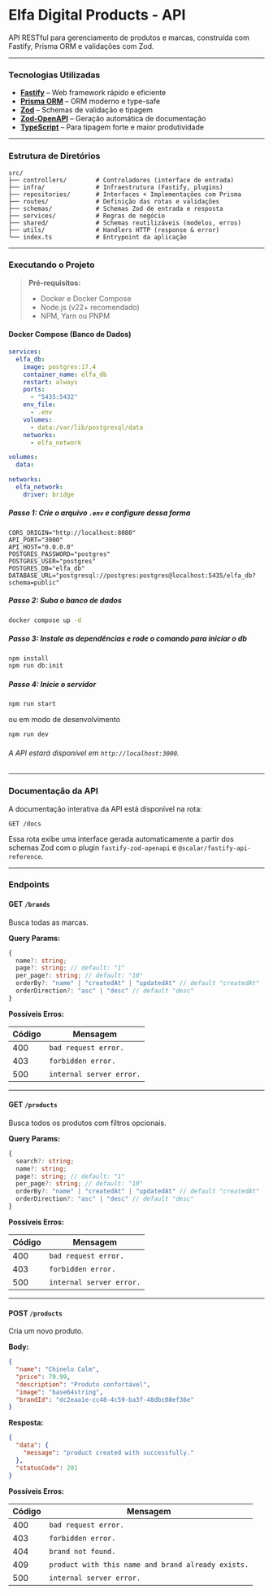 # Elfa Digital Products - API

API RESTful para gerenciamento de produtos e marcas, construída com Fastify, Prisma ORM e validações com Zod.

---

### Tecnologias Utilizadas

- **[Fastify](https://fastify.dev/)** – Web framework rápido e eficiente
- **[Prisma ORM](https://www.prisma.io/)** – ORM moderno e type-safe
- **[Zod](https://zod.dev/)** – Schemas de validação e tipagem
- **[Zod-OpenAPI](https://github.com/asteasolutions/zod-to-openapi)** – Geração automática de documentação
- **[TypeScript](https://www.typescriptlang.org/)** – Para tipagem forte e maior produtividade

---

### Estrutura de Diretórios

```
src/
├── controllers/        # Controladores (interface de entrada)
├── infra/              # Infraestrutura (Fastify, plugins)
├── repositories/       # Interfaces + Implementações com Prisma
├── routes/             # Definição das rotas e validações
├── schemas/            # Schemas Zod de entrada e resposta
├── services/           # Regras de negócio
├── shared/             # Schemas reutilizáveis (modelos, erros)
├── utils/              # Handlers HTTP (response & error)
└── index.ts            # Entrypoint da aplicação
```

---

### Executando o Projeto

> **Pré-requisitos:**
>
> - Docker e Docker Compose
> - Node.js (v22+ recomendado)
> - NPM, Yarn ou PNPM

#### Docker Compose (Banco de Dados)

```yaml
services:
  elfa_db:
    image: postgres:17.4
    container_name: elfa_db
    restart: always
    ports:
      - "5435:5432"
    env_file:
      - .env
    volumes:
      - data:/var/lib/postgresql/data
    networks:
      - elfa_network

volumes:
  data:

networks:
  elfa_network:
    driver: bridge
```

##### Passo 1: Crie o arquivo `.env` e configure dessa forma

```env
CORS_ORIGIN="http://localhost:8080"
API_PORT="3000"
API_HOST="0.0.0.0"
POSTGRES_PASSWORD="postgres"
POSTGRES_USER="postgres"
POSTGRES_DB="elfa_db"
DATABASE_URL="postgresql://postgres:postgres@localhost:5435/elfa_db?schema=public"
```

##### Passo 2: Suba o banco de dados

```bash
docker compose up -d
```

##### Passo 3: Instale as dependências e rode o comando para iniciar o db

```bash
npm install
npm run db:init
```

##### Passo 4: Inicie o servidor

```bash
npm run start
```

ou em modo de desenvolvimento

```bash
npm run dev
```

###### A API estará disponível em `http://localhost:3000`.

---

### Documentação da API

A documentação interativa da API está disponível na rota:

```
GET /docs
```

Essa rota exibe uma interface gerada automaticamente a partir dos schemas Zod com o plugin `fastify-zod-openapi` e `@scalar/fastify-api-reference`.

---

### Endpoints

#### GET `/brands`

Busca todas as marcas.

**Query Params:**

```ts
{
  name?: string;
  page?: string; // default: "1"
  per_page?: string; // default: "10"
  orderBy?: "name" | "createdAt" | "updatedAt" // default "createdAt"
  orderDirection?: "asc" | "desc" // default "desc"
}
```

**Possíveis Erros:**

| Código | Mensagem                 |
| ------ | ------------------------ |
| 400    | `bad request error.`     |
| 403    | `forbidden error.`       |
| 500    | `internal server error.` |

---

#### GET `/products`

Busca todos os produtos com filtros opcionais.

**Query Params:**

```ts
{
  search?: string;
  name?: string;
  page?: string; // default: "1"
  per_page?: string; // default: "10"
  orderBy?: "name" | "createdAt" | "updatedAt" // default "createdAt"
  orderDirection?: "asc" | "desc" // default "desc"
}
```

**Possíveis Erros:**

| Código | Mensagem                 |
| ------ | ------------------------ |
| 400    | `bad request error.`     |
| 403    | `forbidden error.`       |
| 500    | `internal server error.` |

---

#### POST `/products`

Cria um novo produto.

**Body:**

```json
{
  "name": "Chinelo Calm",
  "price": 79.99,
  "description": "Produto confortável",
  "image": "base64string",
  "brandId": "dc2eaa1e-cc48-4c59-ba3f-48dbc08ef36e"
}
```

**Resposta:**

```json
{
  "data": {
    "message": "product created with successfully."
  },
  "statusCode": 201
}
```

**Possíveis Erros:**

| Código | Mensagem                                           |
| ------ | -------------------------------------------------- |
| 400    | `bad request error.`                               |
| 403    | `forbidden error.`                                 |
| 404    | `brand not found.`                                 |
| 409    | `product with this name and brand already exists.` |
| 500    | `internal server error.`                           |
